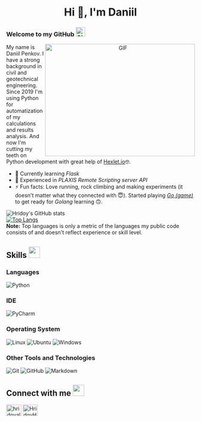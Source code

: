 ### <h1 align="center">Hi 👋, I'm Daniil</h1>
### Welcome to my GitHub <img alt="GitHub" width="25px" src="https://user-images.githubusercontent.com/3369400/139448065-39a229ba-4b06-434b-bc67-616e2ed80c8f.png#gh-light-mode-only" />

<a target="_blank" align="center">
  <img align="right" top="500" height="300" width="400" alt="GIF" src="https://media.giphy.com/media/SWoSkN6DxTszqIKEqv/giphy.gif">
</a>

My name is Daniil Penkov.
I have a strong background in civil and geotechnical engineering. 
Since 2019 I'm using Python for automatization of my calculations and results analysis. 
And now I'm cutting my teeth on Python development with great help of [Hexlet.io](https://ru.hexlet.io/u/danokp)🤓.


- 🌱 Currently learning _Flask_
- 🥅 Experienced in _PLAXIS Remote Scripting server API_
- ⚡ Fun facts: Love running, rock climbing and making experiments (it doesn't matter what they connected with 😇).
Started playing _[Go (game)](https://en.wikipedia.org/wiki/Go_(game))_ to get ready for _Golang_ learning 🙃.


![Hridoy's GitHub stats](https://github-readme-stats.vercel.app/api?username=danokp&show_icons=true&count_private=true&theme=) </br>
[![Top Langs](https://github-readme-stats.vercel.app/api/top-langs/?username=danokp&theme=black-ice&layout=compact)](https://github.com/HridoyHazard)
</br>
<b>Note:</b> Top languages is only a metric of the languages my public code consists of and doesn't reflect experience or skill level.

## Skills <img src="https://media.giphy.com/media/iY8CRBdQXODJSCERIr/giphy.gif" width="30px">&nbsp; 

### Languages
![Python](https://img.shields.io/badge/python-3670A0?style=for-the-badge&logo=python&logoColor=ffdd54)

### IDE
![PyCharm](https://img.shields.io/badge/pycharm-143?style=for-the-badge&logo=pycharm&logoColor=black&color=black&labelColor=green)

### Operating System
![Linux](https://img.shields.io/badge/Linux-FCC624?style=for-the-badge&logo=linux&logoColor=black)
![Ubuntu](https://img.shields.io/badge/Ubuntu-E95420?style=for-the-badge&logo=ubuntu&logoColor=white)
![Windows](https://img.shields.io/badge/Windows-0078D6?style=for-the-badge&logo=windows&logoColor=white)

### Other Tools and Technologies
![Git](https://img.shields.io/badge/git-%23F05033.svg?style=for-the-badge&logo=git&logoColor=white)
![GitHub](https://img.shields.io/badge/github-%23121011.svg?style=for-the-badge&logo=github&logoColor=white)
![Markdown](https://img.shields.io/badge/markdown-%23000000.svg?style=for-the-badge&logo=markdown&logoColor=white)

## Connect with me <img src="https://media.giphy.com/media/iY8CRBdQXODJSCERIr/giphy.gif" width="30px">
<a href="https://t.me/penkov_daniil" target="blank"><img align="center" src="https://upload.wikimedia.org/wikipedia/commons/8/82/Telegram_logo.svg" alt="hridoyalhazard" height="30" width="40" /></a>
<a href="https://github.com/danokp" target="blank"><img align="center" src="https://raw.githubusercontent.com/rahuldkjain/github-profile-readme-generator/master/src/images/icons/Social/github.svg" alt="HridoyHazard" height="30" width="40" /></a>
